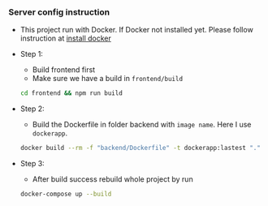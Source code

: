 ### Server config instruction

- This project run with Docker. If Docker not installed yet. Please follow instruction at [install docker]()

- Step 1:

  - Build frontend first
  - Make sure we have a build in `frontend/build`

  ```bash
  cd frontend && npm run build
  ```

- Step 2:

  - Build the Dockerfile in folder backend with `image name`. Here I use `dockerapp`.

  ```bash
  docker build --rm -f "backend/Dockerfile" -t dockerapp:lastest "."
  ```

- Step 3:
  - After build success rebuild whole project by run
  ```bash
  docker-compose up --build
  ```
